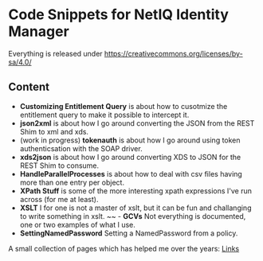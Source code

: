 # Code Snippets for NetIQ Identity Manager

Everything is released under https://creativecommons.org/licenses/by-sa/4.0/

## Content
- **Customizing Entitlement Query** is about how to cusotmize the entitlement query to make it possible to intercept it.
- **json2xml** is about how I go around converting the JSON from the REST Shim to xml and xds.
- (work in progress) **tokenauth** is about how I go around using token authenticsation with the SOAP driver.
- **xds2json** is about how I go around converting XDS to JSON for the REST Shim to consume.
- **HandleParallelProcesses** is about how to deal with csv files having more than one entry per object.
- **XPath Stuff** is some of the more interesting xpath expressions I've run across (for me at least).
- **XSLT** I for one is not a master of xslt, but it can be fun and challanging to write something in xslt.
~~ - **GCVs** Not everything is documented, one or two examples of what I use.
- **SettingNamedPassword** Setting a NamedPassword from a policy. 

A small collection of pages which has helped me over the years: [Links](Links.md)
